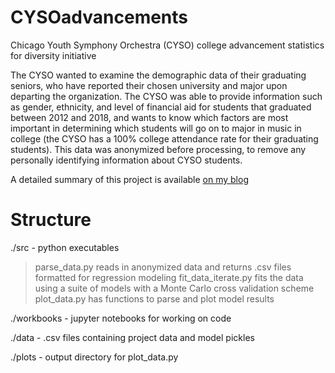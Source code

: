 # CYSOadvancements
Chicago Youth Symphony Orchestra (CYSO) college advancement statistics for diversity initiative

The CYSO wanted to examine the demographic data of their graduating seniors, who have reported their chosen university and major upon departing the organization.  The CYSO was able to provide information such as gender, ethnicity, and level of financial aid for students that graduated between 2012 and 2018, and wants to know which factors are most important in determining which students will go on to major in music in college (the CYSO has a 100% college attendance rate for their graduating students).  This data was anonymized before processing, to remove any personally identifying information about CYSO students.

A detailed summary of this project is available [on my blog](https://extraordinaryleastsquares.com/2018/11/02/increasing-diversity-in-the-professional-orchestra-pipeline/?frame-nonce=9cb38c1e44#)

# Structure
./src - python executables
> parse_data.py reads in anonymized data and returns .csv files formatted for regression modeling
> fit_data_iterate.py fits the data using a suite of models with a Monte Carlo cross validation scheme
> plot_data.py has functions to parse and plot model results

./workbooks - jupyter notebooks for working on code

./data - .csv files containing project data and model pickles

./plots - output directory for plot_data.py
